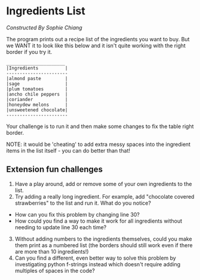 # Ingredients List
*Constructed By Sophie Chiang*

The program prints out a recipe list of the ingredients you want to buy.
But we WANT it to look like this below and it isn't quite working with the right border if you try it.

```
______________________
|Ingredients          |
-----------------------
|almond paste         |
|sage                 |
|plum tomatoes        |
|ancho chile peppers  |
|coriander            |
|honeydew melons      |
|unsweetened chocolate|
-----------------------
```

Your challenge is to run it and then make some changes to fix the table right border.

NOTE: it would be 'cheating' to add extra messy spaces into the ingredient items in the list itself - you can do better than that!

## Extension fun challenges

1. Have a play around, add or remove some of your own ingredients to the list.
2. Try adding a really long ingredient. For example, add "chocolate covered strawberries" to the list and run it. What do you notice?
- How can you fix this problem by changing line 30?
- How could you find a way to make it work for all ingredients without needing to update line 30 each time?
3. Without adding numbers to the ingredients themselves, could you make them print as a numbered list (the borders should still work even if there are more than 10 ingredients!)
4. Can you find a different, even better way to solve this problem by investigating python f-strings instead which doesn't require adding multiples of spaces in the code?

